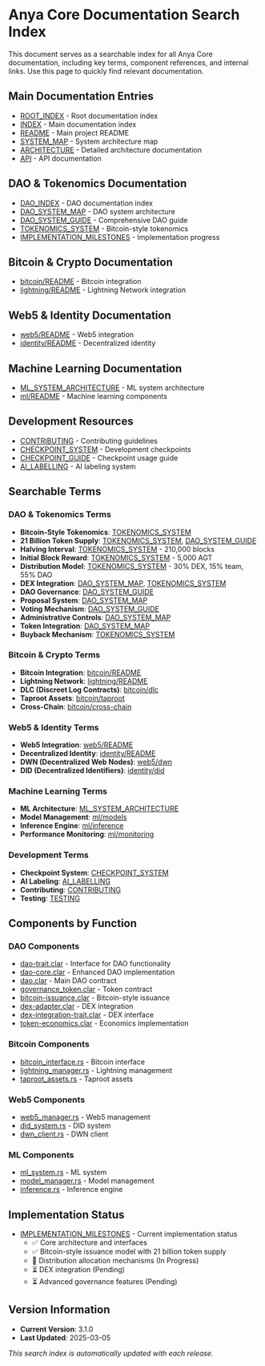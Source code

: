 # Anya Core Documentation Search Index

This document serves as a searchable index for all Anya Core documentation, including key terms, component references, and internal links. Use this page to quickly find relevant documentation.

## Main Documentation Entries

- [ROOT_INDEX](../ROOT_INDEX.md) - Root documentation index
- [INDEX](INDEX.md) - Main documentation index
- [README](../README.md) - Main project README
- [SYSTEM_MAP](SYSTEM_MAP.md) - System architecture map
- [ARCHITECTURE](ARCHITECTURE.md) - Detailed architecture documentation
- [API](API.md) - API documentation

## DAO & Tokenomics Documentation

- [DAO_INDEX](DAO_INDEX.md) - DAO documentation index
- [DAO_SYSTEM_MAP](DAO_SYSTEM_MAP.md) - DAO system architecture
- [DAO_SYSTEM_GUIDE](DAO_SYSTEM_GUIDE.md) - Comprehensive DAO guide
- [TOKENOMICS_SYSTEM](TOKENOMICS_SYSTEM.md) - Bitcoin-style tokenomics
- [IMPLEMENTATION_MILESTONES](IMPLEMENTATION_MILESTONES.md) - Implementation progress

## Bitcoin & Crypto Documentation

- [bitcoin/README](bitcoin/README.md) - Bitcoin integration
- [lightning/README](lightning/README.md) - Lightning Network integration

## Web5 & Identity Documentation

- [web5/README](web5/README.md) - Web5 integration
- [identity/README](identity/README.md) - Decentralized identity

## Machine Learning Documentation

- [ML_SYSTEM_ARCHITECTURE](ML_SYSTEM_ARCHITECTURE.md) - ML system architecture
- [ml/README](ml/README.md) - Machine learning components

## Development Resources

- [CONTRIBUTING](../CONTRIBUTING.md) - Contributing guidelines
- [CHECKPOINT_SYSTEM](CHECKPOINT_SYSTEM.md) - Development checkpoints
- [CHECKPOINT_GUIDE](CHECKPOINT_GUIDE.md) - Checkpoint usage guide
- [AI_LABELLING](../AI_LABELLING.md) - AI labeling system

## Searchable Terms

### DAO & Tokenomics Terms

- **Bitcoin-Style Tokenomics**: [TOKENOMICS_SYSTEM](TOKENOMICS_SYSTEM.md)
- **21 Billion Token Supply**: [TOKENOMICS_SYSTEM](TOKENOMICS_SYSTEM.md), [DAO_SYSTEM_GUIDE](DAO_SYSTEM_GUIDE.md)
- **Halving Interval**: [TOKENOMICS_SYSTEM](TOKENOMICS_SYSTEM.md) - 210,000 blocks
- **Initial Block Reward**: [TOKENOMICS_SYSTEM](TOKENOMICS_SYSTEM.md) - 5,000 AGT
- **Distribution Model**: [TOKENOMICS_SYSTEM](TOKENOMICS_SYSTEM.md) - 30% DEX, 15% team, 55% DAO
- **DEX Integration**: [DAO_SYSTEM_MAP](DAO_SYSTEM_MAP.md), [TOKENOMICS_SYSTEM](TOKENOMICS_SYSTEM.md)
- **DAO Governance**: [DAO_SYSTEM_GUIDE](DAO_SYSTEM_GUIDE.md)
- **Proposal System**: [DAO_SYSTEM_MAP](DAO_SYSTEM_MAP.md)
- **Voting Mechanism**: [DAO_SYSTEM_GUIDE](DAO_SYSTEM_GUIDE.md)
- **Administrative Controls**: [DAO_SYSTEM_MAP](DAO_SYSTEM_MAP.md)
- **Token Integration**: [DAO_SYSTEM_MAP](DAO_SYSTEM_MAP.md)
- **Buyback Mechanism**: [TOKENOMICS_SYSTEM](TOKENOMICS_SYSTEM.md)

### Bitcoin & Crypto Terms

- **Bitcoin Integration**: [bitcoin/README](bitcoin/README.md)
- **Lightning Network**: [lightning/README](lightning/README.md)
- **DLC (Discreet Log Contracts)**: [bitcoin/dlc](bitcoin/dlc.md)
- **Taproot Assets**: [bitcoin/taproot](bitcoin/taproot.md)
- **Cross-Chain**: [bitcoin/cross-chain](bitcoin/cross-chain.md)

### Web5 & Identity Terms

- **Web5 Integration**: [web5/README](web5/README.md)
- **Decentralized Identity**: [identity/README](identity/README.md)
- **DWN (Decentralized Web Nodes)**: [web5/dwn](web5/dwn.md)
- **DID (Decentralized Identifiers)**: [identity/did](identity/did.md)

### Machine Learning Terms

- **ML Architecture**: [ML_SYSTEM_ARCHITECTURE](ML_SYSTEM_ARCHITECTURE.md)
- **Model Management**: [ml/models](ml/models.md)
- **Inference Engine**: [ml/inference](ml/inference.md)
- **Performance Monitoring**: [ml/monitoring](ml/monitoring.md)

### Development Terms

- **Checkpoint System**: [CHECKPOINT_SYSTEM](CHECKPOINT_SYSTEM.md)
- **AI Labeling**: [AI_LABELLING](../AI_LABELLING.md)
- **Contributing**: [CONTRIBUTING](../CONTRIBUTING.md)
- **Testing**: [TESTING](TESTING.md)

## Components by Function

### DAO Components

- [dao-trait.clar](../dao/traits/dao-trait.clar) - Interface for DAO functionality
- [dao-core.clar](../dao/core/dao-core.clar) - Enhanced DAO implementation
- [dao.clar](../src/contracts/dao.clar) - Main DAO contract
- [governance_token.clar](../src/contracts/governance_token.clar) - Token contract
- [bitcoin-issuance.clar](../src/contracts/bitcoin-issuance.clar) - Bitcoin-style issuance
- [dex-adapter.clar](../src/contracts/dex-adapter.clar) - DEX integration
- [dex-integration-trait.clar](../dao/traits/dex-integration-trait.clar) - DEX interface
- [token-economics.clar](../dao/extensions/token-economics.clar) - Economics implementation

### Bitcoin Components

- [bitcoin_interface.rs](../src/bitcoin/interface.rs) - Bitcoin interface
- [lightning_manager.rs](../src/lightning/manager.rs) - Lightning management
- [taproot_assets.rs](../src/bitcoin/taproot/assets.rs) - Taproot assets

### Web5 Components

- [web5_manager.rs](../src/web5/manager.rs) - Web5 management
- [did_system.rs](../src/web5/identity/did.rs) - DID system
- [dwn_client.rs](../src/web5/dwn/client.rs) - DWN client

### ML Components

- [ml_system.rs](../src/ml/system.rs) - ML system
- [model_manager.rs](../src/ml/models/manager.rs) - Model management
- [inference.rs](../src/ml/inference/engine.rs) - Inference engine

## Implementation Status

- [IMPLEMENTATION_MILESTONES](IMPLEMENTATION_MILESTONES.md) - Current implementation status
  - ✅ Core architecture and interfaces
  - ✅ Bitcoin-style issuance model with 21 billion token supply
  - 🔄 Distribution allocation mechanisms (In Progress)
  - ⏳ DEX integration (Pending)
  - ⏳ Advanced governance features (Pending)

## Version Information

- **Current Version**: 3.1.0
- **Last Updated**: 2025-03-05

*This search index is automatically updated with each release.*
